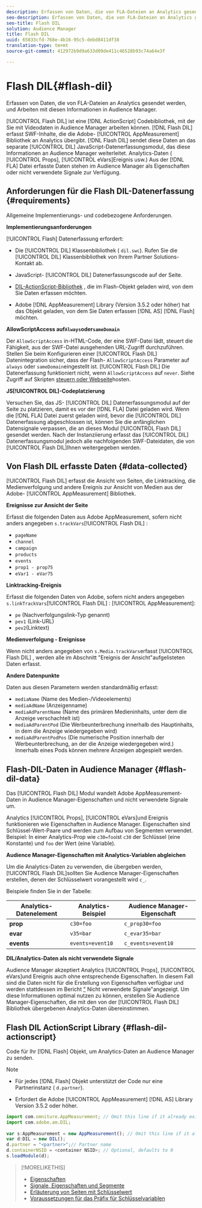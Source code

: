 ```yaml
---
description: Erfassen von Daten, die von FLA-Dateien an Analytics gesendet werden, und Arbeiten mit diesen Informationen in Audience Manager.
seo-description: Erfassen von Daten, die von FLA-Dateien an Analytics gesendet werden, und Arbeiten mit diesen Informationen in Audience Manager.
seo-title: Flash DIL
solution: Audience Manager
title: Flash DIL
uuid: 65833cfd-768e-4b16-95c5-debd8411df38
translation-type: tm+mt
source-git-commit: 412972b9d9a633d09de411c46528b93c74a64e3f

---
```



# Flash DIL{#flash-dil}

Erfassen von Daten, die von FLA-Dateien an Analytics gesendet werden, und Arbeiten mit diesen Informationen in Audience Manager.

<!-- 

c_flash_dil_toc.xml

 -->

[!UICONTROL Flash DIL] ist eine [!DNL ActionScript] Codebibliothek, mit der Sie mit Videodaten in Audience Manager arbeiten können. [!DNL Flash DIL] erfasst SWF-Inhalte, die die Adobe- [!UICONTROL AppMeasurement] Bibliothek an Analytics übergibt. [!DNL Flash DIL] sendet diese Daten an das separate [!UICONTROL DIL] JavaScript-Datenerfassungsmodul, das diese Informationen an Audience Manager weiterleitet. Analytics-Daten ( [!UICONTROL Props], [!UICONTROL eVars]Ereignis usw.) Aus der [!DNL FLA] Datei erfasste Daten stehen im Audience Manager als Eigenschaften oder nicht verwendete Signale zur Verfügung.

## Anforderungen für die Flash DIL-Datenerfassung {#requirements}

Allgemeine Implementierungs- und codebezogene Anforderungen.

<!-- 

c_flash_dil_intro.xml

 -->

**Implementierungsanforderungen**

[!UICONTROL Flash] Datenerfassung erfordert:

* Die [!UICONTROL DIL] Klassenbibliothek ( `dil.swc`). Rufen Sie die [!UICONTROL DIL] Klassenbibliothek von Ihrem Partner Solutions-Kontakt ab.

* JavaScript- [!UICONTROL DIL] Datenerfassungscode auf der Seite.
* [DIL-ActionScript-Bibliothek](../dil/dil-flash.md#flash-dil-actionscript) , die im Flash-Objekt geladen wird, von dem Sie Daten erfassen möchten.
* Adobe [!DNL AppMeasurement] Library (Version 3.5.2 oder höher) hat das Objekt geladen, von dem Sie Daten erfassen [!DNL AS] [!DNL Flash] möchten.

**AllowScriptAccess auf`Always`oder`sameDomain`**

Der `AllowScriptAccess` in-HTML-Code, der eine SWF-Datei lädt, steuert die Fähigkeit, aus der SWF-Datei ausgehenden URL-Zugriff durchzuführen. Stellen Sie beim Konfigurieren einer [!UICONTROL Flash DIL] Datenintegration sicher, dass der Flash- `AllowScriptAccess` Parameter auf `always` oder `sameDomain`eingestellt ist. [!UICONTROL Flash DIL] Die Datenerfassung funktioniert nicht, wenn `AllowScriptAccess` auf `never`. Siehe Zugriff auf Skripten [steuern oder Webseite](https://helpx.adobe.com/flash/kb/control-access-scripts-host-web.html)hosten.

**JS[!UICONTROL DIL]-Codeplatzierung**

Versuchen Sie, das JS- [!UICONTROL DIL] Datenerfassungsmodul auf der Seite zu platzieren, damit es vor der [!DNL FLA] Datei geladen wird. Wenn die [!DNL FLA] Datei zuerst geladen wird, bevor die [!UICONTROL DIL] Datenerfassung abgeschlossen ist, können Sie die anfänglichen Datensignale verpassen, die an dieses Modul [!UICONTROL Flash DIL] gesendet werden. Nach der Instanziierung erfasst das [!UICONTROL DIL] Datenerfassungsmodul jedoch alle nachfolgenden SWF-Dateidaten, die von [!UICONTROL Flash DIL]Ihnen weitergegeben werden.

## Von Flash DIL erfasste Daten {#data-collected}

[!UICONTROL Flash DIL] erfasst die Ansicht von Seiten, die Linktracking, die Medienverfolgung und andere Ereignis zur Ansicht von Medien aus der Adobe- [!UICONTROL AppMeasurement] Bibliothek.

<!-- 

r_flash_dil_data_collected.xml

 -->

**Ereignisse zur Ansicht der Seite**

Erfasst die folgenden Daten aus Adobe AppMeasurement, sofern nicht anders angegeben `s.trackVars`[!UICONTROL Flash DIL] :

* `pageName`
* `channel`
* `campaign`
* `products`
* `events`
* `prop1 - prop75`
* `eVar1 - eVar75`

**Linktracking-Ereignis**

Erfasst die folgenden Daten von Adobe, sofern nicht anders angegeben `s.linkTrackVars`[!UICONTROL Flash DIL] : [!UICONTROL AppMeasurement]:

* `pe` (Nachverfolgungslink-Typ genannt)
* `pev1` (Link-URL)
* `pev2`(Linktext)

**Medienverfolgung - Ereignisse**

Wenn nicht anders angegeben von `s.Media.trackVars`erfasst [!UICONTROL Flash DIL] , werden alle im Abschnitt &quot;Ereignis der Ansicht&quot;aufgelisteten Daten erfasst.

**Andere Datenpunkte**

Daten aus diesen Parametern werden standardmäßig erfasst:

* `mediaName` (Name des Medien-/Videoelements)
* `mediaAdName` (Anzeigenname)
* `mediaAdParentName` (Name des primären Medieninhalts, unter dem die Anzeige verschachtelt ist)
* `mediaAdParentPod` (Die Werbeunterbrechung innerhalb des Hauptinhalts, in dem die Anzeige wiedergegeben wird)
* `mediaAdParentPodPos` (Die numerische Position innerhalb der Werbeunterbrechung, an der die Anzeige wiedergegeben wird.) Innerhalb eines Pods können mehrere Anzeigen abgespielt werden.

## Flash-DIL-Daten in Audience Manager {#flash-dil-data}

Das [!UICONTROL Flash DIL] Modul wandelt Adobe AppMeasurement-Daten in Audience Manager-Eigenschaften und nicht verwendete Signale um.

<!-- 

c_flash_dil_in_aam.xml

 -->

Analytics [!UICONTROL Props], [!UICONTROL eVars]und Ereignis funktionieren wie Eigenschaften in Audience Manager. Eigenschaften sind Schlüssel-Wert-Paare und werden zum Aufbau von Segmenten verwendet. Beispiel: In einer Analytics-Prop wie `c30=foo`ist `c30` der Schlüssel (eine Konstante) und `foo` der Wert (eine Variable).

**Audience Manager-Eigenschaften mit Analytics-Variablen abgleichen**

Um die Analytics-Daten zu verwenden, die übergeben werden, [!UICONTROL Flash DIL]sollten Sie Audience Manager-Eigenschaften erstellen, denen der Schlüsselwert vorangestellt wird `c_`.

Beispiele finden Sie in der Tabelle:

| Analytics-Datenelement | Analytics-Beispiel | Audience Manager-Eigenschaft |
|---|---|---|
| **prop** | `c30=foo` | `c_prop30=foo` |
| **evar** | `v35=bar` | `c_evar35=bar` |
| **events** | `events=event10` | `c_events=event10` |

**DIL/Analytics-Daten als nicht verwendete Signale**

Audience Manager akzeptiert Analytics [!UICONTROL Props], [!UICONTROL eVars]und Ereignis auch ohne entsprechende Eigenschaften. In diesem Fall sind die Daten nicht für die Erstellung von Eigenschaften verfügbar und werden stattdessen im Bericht [&quot;](../reporting/dynamic-reports/unused-signals.md) Nicht verwendete Signale&quot;angezeigt. Um diese Informationen optimal nutzen zu können, erstellen Sie Audience Manager-Eigenschaften, die mit den von der [!UICONTROL Flash DIL] Bibliothek übergebenen Analytics-Daten übereinstimmen.

## Flash DIL ActionScript Library {#flash-dil-actionscript}

Code für Ihr [!DNL Flash] Objekt, um Analytics-Daten an Audience Manager zu senden.

<!-- 

r_flash_dil_actionscript.xml

 -->

>[!NOTE]
>
>* Für jedes [!DNL Flash] Objekt unterstützt der Code nur eine Partnerinstanz ( `d.partner`).
   >
   >
* Erfordert die Adobe [!UICONTROL AppMeasurement] [!DNL AS] Library Version 3.5.2 oder höher.


```js
import com.omniture.AppMeasurement; // Omit this line if it already exists in the code 
import com.adobe.am.DIL; 
  
var s:AppMeasurement = new AppMeasurement(); // Omit this line if it already exists in the code 
var d:DIL = new DIL(); 
d.partner = "<partner>";// Partner name 
d.containerNSID = <container NSID>; // Optional, defaults to 0 
s.loadModule(d);
```

>[!MORELIKETHIS]
>
>* [Eigenschaften](../features/traits/trait-details-page.md)
>* [Signale, Eigenschaften und Segmente](../reference/signal-trait-segment.md)
>* [Erläuterung von Seiten mit Schlüsselwert](../reference/key-value-pairs-explained.md)
>* [Voraussetzungen für das Präfix für Schlüsselvariablen](../features/traits/trait-variable-prefixes.md)


<!-- Victor/Vlad: Do we still need this link? It doesn't look like this content has been migrated.
>* [AppMeasurement Flash, Flex, and OSMF Implementation Guide](https://marketing.adobe.com/resources/help/en_US/sc/appmeasurement/flash/)
-->
